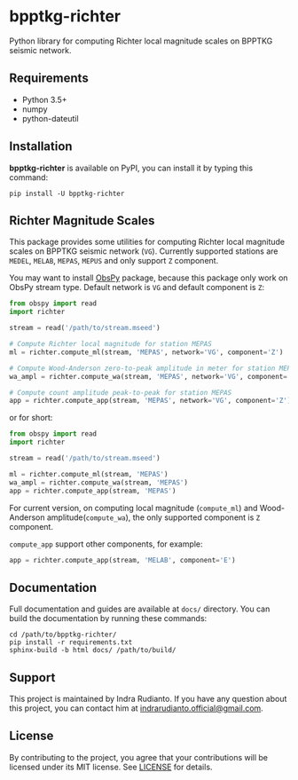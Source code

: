 # bpptkg-richter

Python library for computing Richter local magnitude scales on BPPTKG seismic
network.

## Requirements

* Python 3.5+
* numpy
* python-dateutil

## Installation

**bpptkg-richter** is available on PyPI, you can install it by typing this
command:

    pip install -U bpptkg-richter

## Richter Magnitude Scales

This package provides some utilities for computing Richter local magnitude
scales on BPPTKG seismic network (`VG`). Currently supported stations are
`MEDEL`, `MELAB`, `MEPAS`, `MEPUS` and only support `Z` component.

You may want to install [ObsPy](https://www.obspy.org/) package, because
this package only work on ObsPy stream type. Default network is `VG` and
default component is `Z`:

```python
from obspy import read
import richter

stream = read('/path/to/stream.mseed')

# Compute Richter local magnitude for station MEPAS
ml = richter.compute_ml(stream, 'MEPAS', network='VG', component='Z')

# Compute Wood-Anderson zero-to-peak amplitude in meter for station MEPAS
wa_ampl = richter.compute_wa(stream, 'MEPAS', network='VG', component='Z')

# Compute count amplitude peak-to-peak for station MEPAS
app = richter.compute_app(stream, 'MEPAS', network='VG', component='Z')
```

or for short:

```python
from obspy import read
import richter

stream = read('/path/to/stream.mseed')

ml = richter.compute_ml(stream, 'MEPAS')
wa_ampl = richter.compute_wa(stream, 'MEPAS')
app = richter.compute_app(stream, 'MEPAS')
```

For current version, on computing local magnitude (`compute_ml`) and
Wood-Anderson amplitude(`compute_wa`), the only supported component is `Z`
component.

`compute_app` support other components, for example:

```python
app = richter.compute_app(stream, 'MELAB', component='E')
```

## Documentation

Full documentation and guides are available at `docs/` directory. You can build
the documentation by running these commands:

    cd /path/to/bpptkg-richter/
    pip install -r requirements.txt
    sphinx-build -b html docs/ /path/to/build/

## Support

This project is maintained by Indra Rudianto. If you have any question about
this project, you can contact him at <indrarudianto.official@gmail.com>.

## License

By contributing to the project, you agree that your contributions will be
licensed under its MIT license. See
[LICENSE](https://gitlab.com/bpptkg/bpptkg-richter/blob/master/LICENSE) for
details.
